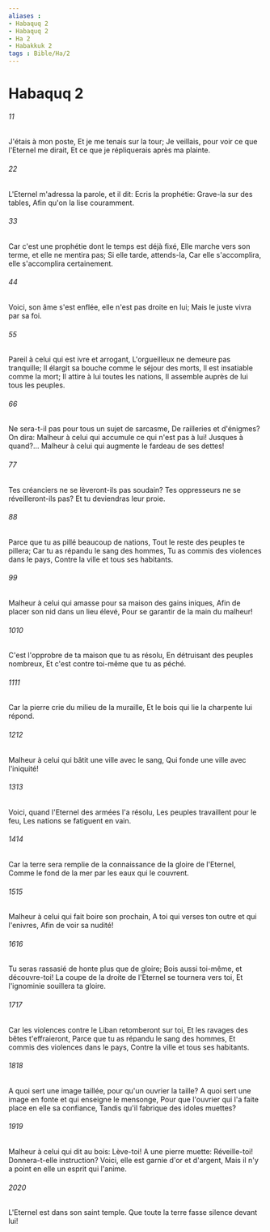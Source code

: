 ```yaml
---
aliases : 
- Habaquq 2
- Habaquq 2
- Ha 2
- Habakkuk 2
tags : Bible/Ha/2
---
```


# Habaquq 2

###### 11
J'étais à mon poste, Et je me tenais sur la tour; Je veillais, pour voir ce que l'Eternel me dirait, Et ce que je répliquerais après ma plainte.
###### 22
L'Eternel m'adressa la parole, et il dit: Ecris la prophétie: Grave-la sur des tables, Afin qu'on la lise couramment.
###### 33
Car c'est une prophétie dont le temps est déjà fixé, Elle marche vers son terme, et elle ne mentira pas; Si elle tarde, attends-la, Car elle s'accomplira, elle s'accomplira certainement.
###### 44
Voici, son âme s'est enflée, elle n'est pas droite en lui; Mais le juste vivra par sa foi.
###### 55
Pareil à celui qui est ivre et arrogant, L'orgueilleux ne demeure pas tranquille; Il élargit sa bouche comme le séjour des morts, Il est insatiable comme la mort; Il attire à lui toutes les nations, Il assemble auprès de lui tous les peuples.
###### 66
Ne sera-t-il pas pour tous un sujet de sarcasme, De railleries et d'énigmes? On dira: Malheur à celui qui accumule ce qui n'est pas à lui! Jusques à quand?... Malheur à celui qui augmente le fardeau de ses dettes!
###### 77
Tes créanciers ne se lèveront-ils pas soudain? Tes oppresseurs ne se réveilleront-ils pas? Et tu deviendras leur proie.
###### 88
Parce que tu as pillé beaucoup de nations, Tout le reste des peuples te pillera; Car tu as répandu le sang des hommes, Tu as commis des violences dans le pays, Contre la ville et tous ses habitants.
###### 99
Malheur à celui qui amasse pour sa maison des gains iniques, Afin de placer son nid dans un lieu élevé, Pour se garantir de la main du malheur!
###### 1010
C'est l'opprobre de ta maison que tu as résolu, En détruisant des peuples nombreux, Et c'est contre toi-même que tu as péché.
###### 1111
Car la pierre crie du milieu de la muraille, Et le bois qui lie la charpente lui répond.
###### 1212
Malheur à celui qui bâtit une ville avec le sang, Qui fonde une ville avec l'iniquité!
###### 1313
Voici, quand l'Eternel des armées l'a résolu, Les peuples travaillent pour le feu, Les nations se fatiguent en vain.
###### 1414
Car la terre sera remplie de la connaissance de la gloire de l'Eternel, Comme le fond de la mer par les eaux qui le couvrent.
###### 1515
Malheur à celui qui fait boire son prochain, A toi qui verses ton outre et qui l'enivres, Afin de voir sa nudité!
###### 1616
Tu seras rassasié de honte plus que de gloire; Bois aussi toi-même, et découvre-toi! La coupe de la droite de l'Eternel se tournera vers toi, Et l'ignominie souillera ta gloire.
###### 1717
Car les violences contre le Liban retomberont sur toi, Et les ravages des bêtes t'effraieront, Parce que tu as répandu le sang des hommes, Et commis des violences dans le pays, Contre la ville et tous ses habitants.
###### 1818
A quoi sert une image taillée, pour qu'un ouvrier la taille? A quoi sert une image en fonte et qui enseigne le mensonge, Pour que l'ouvrier qui l'a faite place en elle sa confiance, Tandis qu'il fabrique des idoles muettes?
###### 1919
Malheur à celui qui dit au bois: Lève-toi! A une pierre muette: Réveille-toi! Donnera-t-elle instruction? Voici, elle est garnie d'or et d'argent, Mais il n'y a point en elle un esprit qui l'anime.
###### 2020
L'Eternel est dans son saint temple. Que toute la terre fasse silence devant lui!
